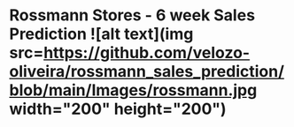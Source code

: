 # Rossmann Stores - 6 week Sales Prediction ![alt text](img src=https://github.com/velozo-oliveira/rossmann_sales_prediction/blob/main/Images/rossmann.jpg width="200" height="200")

